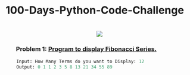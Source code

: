# 100-Days-Python-Code-Challenge

### <h1 align="center"><img src="https://img.shields.io/badge/DAY-1-9cf.svg?label=DAY&style=for-the-badge&logo=Python&logoColor=yellow"></h1>
### <ol>Problem 1: <a href="Day1/Display_Fibonacci_Series.py">**Program to display Fibonacci Series.**</a></ol>
```python
    Input: How Many Terms do you want to Display: 12
    Output: 0 1 1 2 3 5 8 13 21 34 55 89
```


